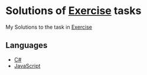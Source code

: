 # Solutions of [Exercise](https://exercism.org/) tasks

My Solutions to the task in [Exercise](https://exercism.org/)

## Languages

- [C#](./csharp/)
- [JavaScript](./javascript)
